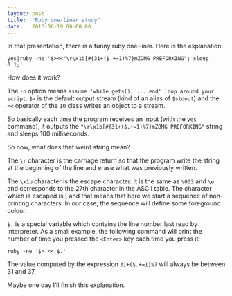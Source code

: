 ```yaml
---
layout: post
title:  "Ruby one-liner study"
date:   2013-06-19 00:00:00
---
```

In that presentation, there is a funny ruby one-liner. Here is the explanation:

    yes|ruby -ne '$><<"\r\x1b[#{31+($.+=1)%7}mZOMG PREFORKING"; sleep 0.1;'

How does it work?

The `-n` option means `assume 'while gets(); ... end' loop around your script`. `$>` is the default output stream (kind of an alias of `$stdout`) and the `<<` operator of the `IO` class writes an object to a stream.

So basically each time the program receives an input (with the `yes` command), it outputs the `"\r\x1b[#{31+($.+=1)%7}mZOMG PREFORKING"` string and sleeps 100 milliseconds.

So now, what does that weird string mean?

The `\r` character is the carriage return so that the program write the string at the beginning of the line and erase what was previously written.

The `\x1b` character is the escape character. It is the same as `\033` and `\e` and corresponds to the 27th character in the ASCII table. The character which is escaped is [ and that means that here we start a sequence of non-printing characters. In our case, the sequence will define some foreground colour.

`$.` is a special variable which contains the line number last read by interpreter. As a small example, the following command will print the number of time you pressed the `<Enter>` key each time you press it:

    ruby -ne '$> << $.'

The value computed by the expression `31+($.+=1)%7` will always be between 31 and 37.

Maybe one day I’ll finish this explanation.
